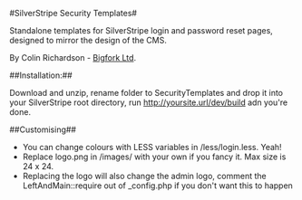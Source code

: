 #SilverStripe Security Templates#

Standalone templates for SilverStripe login and password reset pages, designed to mirror the design of the CMS.

By Colin Richardson - [Bigfork Ltd](http://www.bigfork.co.uk/).

##Installation:##

Download and unzip, rename folder to SecurityTemplates and drop it into your SilverStripe root directory, run http://yoursite.url/dev/build adn you're done.

##Customising##

* You can change colours with LESS variables in /less/login.less. Yeah!
* Replace logo.png in /images/ with your own if you fancy it. Max size is 24 x 24.
* Replacing the logo will also change the admin logo, comment the LeftAndMain::require out of _config.php if you don't want this to happen